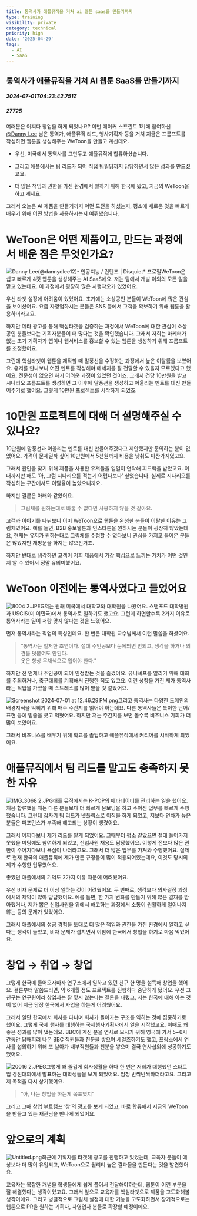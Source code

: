 ```yaml
---
title: 통역사가 애플뮤직을 거쳐 ai 웹툰 saas를 만들기까지
type: training
visibility: private
category: technical
priority: high
date: '2025-04-29'
tags:
  - AI
  - SaaS
---
```

## 통역사가 애플뮤직을 거쳐 AI 웹툰 SaaS를 만들기까지
##### 2024-07-01T04:23:42.751Z
##### 27725

<p>여러분은 어쩌다 창업을 하게 되었나요? 이번 메이커 스프린트 1기에 참여하신 <a target="_blank" rel="noopener noreferrer nofollow" class="text-blue-500 hover:text-blue-300 no-underline text-blue-500 hover:text-blue-300 no-underline text-blue-500 hover:text-blue-300 transition-colors cursor-pointer no-underline" href="/@dannydlee12">@Danny Lee</a> 님은 통역가, 애플뮤직 리드, 행사기획자 등을 거쳐 지금은 프롬프트를 작성하면 웹툰을 생성해주는 WeToon을 만들고 계신데요.</p><ul class="list-disc"><li><p>우선, 미국에서 통역사를 그만두고 애플뮤직에 합류하셨습니다.</p></li><li><p>그리고 애플에서는 팀 리드가 되어 직접 팀빌딩까지 담당하면서 많은 성과를 만드셨고요.</p></li><li><p>더 많은 책임과 권한을 가진 환경에서 일하기 위해 한국에 왔고, 지금의 WeToon을 하고 계세요.</p></li></ul><p>그래서 오늘은 AI 제품을 만들기까지 어떤 도전을 하셨는지, 평소에 새로운 것을 빠르게 배우기 위해 어떤 방법을 사용하시는지 여쭤봤습니다.</p><p></p><p></p><h1>WeToon은 어떤 제품이고, 만드는 과정에서 배운 점은 무엇인가요?</h1><p><img src="https://media.disquiet.io/images/makerlog/a91e7cd459a15e135b5feb5b013af630da1114265fb9380340db2cba009ee150" alt="Danny Lee(@dannydlee12)- 인공지능 / 컨텐츠 | Disquiet* 프로필">WeToon은 쉽고 빠르게 4컷 웹툰을 생성해주는 AI SaaS에요. 저는 팀에서 개발 이외의 모든 일을 맡고 있는데요. 이 과정에서 굉장히 많은 시행착오가 있었어요.</p><p></p><p>우선 타겟 설정에 어려움이 있었어요. 초기에는 소상공인 분들이 WeToon에 많은 관심을 보이셨어요. 요즘 자영업하시는 분들은 SNS 등에서 고객을 확보하기 위해 웹툰을 활용하더라고요.</p><p></p><p>하지만 메타 광고를 통해 핵심타겟을 검증하는 과정에서 WeToon에 대한 관심이 소상공인 분들보다는 기획자분들이 더 많다는 것을 확인했습니다. 그래서 저희는 마케터가 없는 초기 기획자가 앱이나 웹서비스를 홍보할 수 있는 웹툰을 생성하기 위해 프롬프트를 조정했어요.</p><p></p><p>그런데 핵심타겟이 웹툰을 제작할 때 말풍선을 수정하는 과정에서 높은 이탈률을 보였어요. 유저를 만나보니 어떤 멘트를 작성해야 메세지를 잘 전달할 수 있을지 모르겠다고 했어요. 전문성이 없으면 하기 어려운 과정이 있었던 것이죠. 그래서 건당 10만원을 받고 시나리오 프롬프트를 생성하면 그 이후에 말풍선을 생성하고 어울리는 멘트를 대신 만들어주기로 했어요. 그렇게 10만원 프로젝트를 시작하게 되었죠.</p><p></p><p></p><h1>10만원 프로젝트에 대해 더 설명해주실 수 있나요?</h1><p>10만원에 말풍선과 어울리는 멘트를 대신 만들어주겠다고 제안했지만 문의하는 분이 없었어요. 가격이 문제일까 싶어 10만원에서 5천원까지 비용을 낮춰도 마찬가지였고요.</p><p></p><p>그래서 원인을 찾기 위해 제품을 사용한 유저들을 일일이 연락해 피드백을 받았고요. 이때까지만 해도 ‘아, 그럼 시나리오를 적는게 어렵나보다’ 싶었습니다. 실제로 시나리오를 작성하는 구간에서도 이탈율이 높았으니까요.</p><p>하지만 결론은 아래와 같았어요.</p><blockquote><p>그림체를 원하는대로 바꿀 수 없다면 사용하지 않을 것 같아요.</p></blockquote><p>고객과 이야기를 나눠보니 이미 WeToon으로 웹툰을 완성한 분들이 이탈한 이유는 그림체였어요. 예를 들면, B2B 홍보웹툰과 인스타툰을 원하시는 분들이 굉장히 많았는데요, 현재는 유저가 원하는대로 그림체를 수정할 수 없다보니 관심을 가지고 들어온 분들은 많았지만 재방문을 하지는 않으신거죠.</p><p></p><p>하지만 반대로 생각하면 고객이 저희 제품에서 가장 핵심으로 느끼는 가치가 어떤 것인지 알 수 있어서 정말 유의미했어요.</p><p></p><p></p><h1>WeToon 이전에는 통역사였다고 들었어요</h1><p><img src="https://media.disquiet.io/images/makerlog/991739b51c26b4e1a6ec022c6166ebdaf456d649d8eb49adad28823197a171f8" alt="8004 2.JPEG" title="8004 2.JPEG">저는 원래 미국에서 대학교와 대학원을 나왔어요. 스탠포드 대학병원과 USCIS(미 이민국)에서 통역사로 일하기도 했고요. 그런데 하면할수록 2가지 이유로 통역사라는 일이 저랑 맞지 않다는 것을 느꼈어요.</p><p></p><p>먼저 통역사라는 직업의 특성인데요. 한 번은 대학원 교수님께서 이런 말씀을 하셨어요.</p><blockquote><p>“통역사는 철저한 조연이다. 절대 주인공보다 눈에띄면 안되고, 생각을 하거나 의견을 덧붙여도 안된다. <br>옷은 항상 무채색으로 입어야 한다.”</p></blockquote><p></p><p>하지만 전 언제나 주인공이 되어 인정받는 것을 즐겼어요. 유니셰프를 알리기 위해 대회를 주최하거나, 축구대회를 기획해서 진행한 적도 있고요. 이런 성향을 가진 제가 통역사라는 직업을 가졌을 때 스트레스를 많이 받을 것 같았어요.</p><p><img src="https://media.disquiet.io/images/makerlog/f275dda653ff8b380807c2c3808eb90c4c46e72384bf4451b5718af6cc5bf549" alt="Screenshot 2024-07-01 at 12.46.29 PM.png" title="Screenshot 2024-07-01 at 12.46.29 PM.png">그리고 통역사는 다양한 도메인의 배경지식을 익히기 위해 매주 주간지를 읽어야 하는데요. 다른 통역사들은 특이한 단어/표현 등에 밑줄을 긋고 익혔어요. 하지만 저는 주간지를 보면 볼수록 비즈니스 기회가 더 많이 보였어요.</p><p></p><p>그래서 비즈니스를 배우기 위해 학교를 졸업하고 애플뮤직에서 커리어를 시작하게 되었어요.</p><p></p><p></p><h1>애플뮤직에서 팀 리드를 맡고도 충족하지 못한 자유</h1><p><img src="https://media.disquiet.io/images/makerlog/8e0db12dc810c269937fecab89acc76f5a19195a47ca809f0de1d33d972a056d" alt="IMG_3068 2.JPG" title="IMG_3068 2.JPG">애플 뮤직에서는 K-POP의 메타데이터를 관리하는 일을 했어요. 처음 합류했을 때는 다른 분들보다 더 빠르게 온보딩을 하고 주어진 업무를 빠르게 수행했습니다. 그런데 갑자기 팀 리드가 넷플릭스로 이직을 하게 되었고, 저보다 연차가 높은 분들은 퍼포먼스가 부족해 해고되는 상황이 생겼어요.</p><p></p><p>그래서 어쩌다보니 제가 리드를 맡게 되었어요. 그때부터 평소 같았으면 절대 들어가지 못했을 미팅에도 참여하게 되었고, 신입사원 채용도 담당했어요. 이렇게 전보다 많은 권한이 주어지다보니 욕심이 나더라고요. 그래서 더 많은 업무를 가져와 수행했어요. 실제로 현재 한국의 애플뮤직에 제가 만든 규정들이 많이 적용되어있는데요, 이것도 당시의 제가 수행한 업무였어요.</p><p></p><p>좋았던 애플에서의 기억도 2가지 이유 때문에 어려웠어요.</p><p></p><p>우선 비자 문제로 더 이상 일하는 것이 어려웠어요. 두 번째로, 생각보다 의사결정 과정에서의 제약이 많아 답답했어요. 예를 들면, 한 가지 변화를 만들기 위해 많은 결재를 받아했거나, 제가 뽑은 신입사원을 위에서 해고하는 과정에서 소통이 원활하게 일어나지 않는 등의 문제가 있었어요.</p><p></p><p>그래서 애플에서의 성공 경험을 토대로 더 많은 책임과 권한을 가진 환경에서 일하고 싶다는 생각이 들었고, 비자 문제가 겹치면서 이참에 한국에서 창업을 하기로 마음 먹었어요.</p><p></p><p></p><h1>창업 → 취업 → 창업</h1><p>그렇게 한국에 들어오자마자 연구소에서 일하고 있던 친구 한 명을 설득해 창업을 했어요. 결론부터 말씀드리면, 약 6개월 정도 프로젝트를 진행하다 중단하게 됐어요. 우선 그 친구는 연구원이라 창업과는 잘 맞지 않는다는 결론을 내렸고, 저는 한국에 대해 아는 것이 없어 지금 당장 한국에서 사업을 하는게 어려웠어요.</p><p></p><p>그래서 일단 한국에서 회사를 다니며 회사가 돌아가는 구조를 익히는 것에 집중하기로 했어요. 그렇게 국제 행사를 대행하는 국제행사기획사에서 일을 시작했고요. 이때도 꽤 좋은 성과를 많이 냈는데요. BBC에 계신 분을 연사로 모시기 위해 영국에 가서 5~6시간동안 담배피러 나온 BBC 직원들과 친분을 쌓으며 세일즈하기도 했고, 프랑스에서 연사를 섭외하기 위해 또 날아가 내부직원들과 친분을 쌓으며 결국 연사섭외에 성공하기도 했어요.</p><p><img src="https://media.disquiet.io/images/makerlog/614a0945cb76cd5909777e06bf6d4a61bc48dc4ca7e45feaae83a9b099507cf3" alt="20016 2.JPEG" title="20016 2.JPEG">그렇게 꽤 즐겁게 회사생활을 하다 한 번은 저희가 대행했던 스타트업 경진대회에서 발표하는 대학생들을 보게 되었어요. 엄청 반짝반짝하더라고요. 그리고 제 목적을 다시 상기했어요.</p><blockquote><p>“아, 나는 창업을 하는게 목표였지”</p></blockquote><p>그리고 그때 창업 부트캠프 ‘창’의 광고를 보게 되었고, 바로 합류해서 지금의 WeToon을 만들고 있는 재관님을 만나게 되었어요.</p><p></p><p></p><h1>앞으로의 계획</h1><p><img src="https://media.disquiet.io/images/makerlog/4975334ad4060cf390cf27e4a0491ee078e1d9b8890b9e63e339ba23d7291a96" alt="Untitled.png" title="Untitled.png">최근에 기획자를 타겟해 광고를 진행하고 있었는데, 교육자 분들이 예상보다 더 많이 유입되고, WeToon으로 퀄리티 높은 결과물을 만든다는 것을 발견했어요.</p><p></p><p>교육자는 복잡한 개념을 학생들에게 쉽게 풀어서 전달해야하는데, 웹툰이 이런 부분을 잘 해결했다는 생각이었고요. 그래서 앞으로 교육자를 핵심타겟으로 제품을 고도화해볼 생각이에요. 그리고 병렬적으로 그림체 설정에 대한 기능을 고도화하면서 장기적으로는 웹툰으로 PR을 원하는 기획자, 자영업자 분들로 확장할 예정이에요.</p>
